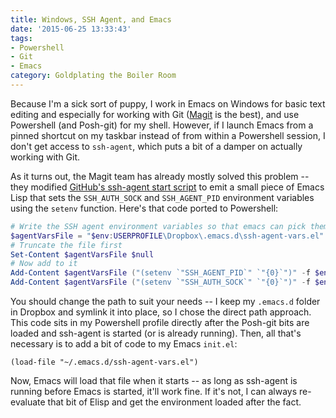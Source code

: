 ```yaml
---
title: Windows, SSH Agent, and Emacs
date: '2015-06-25 13:33:43'
tags:
- Powershell
- Git
- Emacs
category: Goldplating the Boiler Room
---
```


Because I'm a sick sort of puppy, I work in Emacs on Windows for basic text
editing and especially for working with Git ([Magit][0] is the best), and use
Powershell (and Posh-git) for my shell. However, if I launch Emacs from a pinned
shortcut on my taskbar instead of from within a Powershell session, I don't get
access to `ssh-agent`, which puts a bit of a damper on actually working with
Git.

As it turns out, the Magit team has already mostly solved this problem -- they
modified [GitHub's ssh-agent start script][1] to emit a small piece of Emacs
Lisp that sets the `SSH_AUTH_SOCK` and `SSH_AGENT_PID` environment variables
using the `setenv` function. Here's that code ported to Powershell:

```powershell
# Write the SSH agent environment variables so that emacs can pick them up
$agentVarsFile = "$env:USERPROFILE\Dropbox\.emacs.d\ssh-agent-vars.el"
# Truncate the file first
Set-Content $agentVarsFile $null
# Now add to it
Add-Content $agentVarsFile ("(setenv `"SSH_AGENT_PID`" `"{0}`")" -f $env:SSH_AGENT_PID)
Add-Content $agentVarsFile ("(setenv `"SSH_AUTH_SOCK`" `"{0}`")" -f $env:SSH_AUTH_SOCK)
```

You should change the path to suit your needs -- I keep my `.emacs.d` folder in
Dropbox and symlink it into place, so I chose the direct path approach. This
code sits in my Powershell profile directly after the Posh-git bits are loaded
and ssh-agent is started (or is already running). Then, all that's necessary is
to add a bit of code to my Emacs `init.el`:

```elisp
(load-file "~/.emacs.d/ssh-agent-vars.el")
```

Now, Emacs will load that file when it starts -- as long as ssh-agent is running
before Emacs is started, it'll work fine. If it's not, I can always re-evaluate
that bit of Elisp and get the environment loaded after the fact.

[0]: https://github.com/magit/magit
[1]: https://help.github.com/articles/working-with-ssh-key-passphrases/#platform-windows
